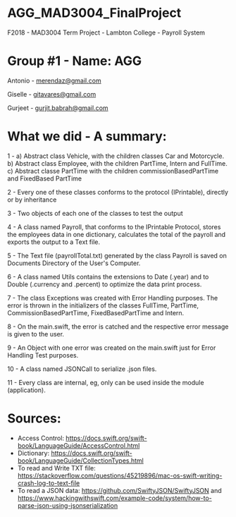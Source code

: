 # AGG_MAD3004_FinalProject
F2018 - MAD3004 Term Project - Lambton College - Payroll System

# Group #1 - Name: AGG
Antonio - merendaz@gmail.com

Giselle - gitavares@gmail.com

Gurjeet - gurjit.babrah@gmail.com

# What we did - A summary:
1 -	a) Abstract class Vehicle, with the children classes Car and Motorcycle.
	  b) Abstract class Employee, with the children PartTime, Intern and FullTime.
	  c) Abstract classe PartTime with the children commissionBasedPartTime and FixedBased PartTime

2 - Every one of these classes conforms to the protocol (IPrintable), directly or by inheritance

3 - Two objects of each one of the classes to test the output

4 - A class named Payroll, that conforms to the IPrintable Protocol, stores the employees data in one dictionary, calculates the total of the payroll and exports the output to a Text file.

5 - The Text file (payrollTotal.txt) generated by the class Payroll is saved on Documents Directory of the User's Computer.

6 - A class named Utils contains the extensions to Date (.year) and to Double (.currency and .percent) to optimize the data print process.

7 - The class Exceptions was created with Error Handling purposes. The error is thrown in the initializers of the classes FullTime, PartTime, CommissionBasedPartTime, FixedBasedPartTime and Intern.

8 - On the main.swift, the error is catched and the respective error message is given to the user.

9 - An Object with one error was created on the main.swift just for Error Handling Test purposes.

10 - A class named JSONCall to serialize .json files.

11 - Every class are internal, eg, only can be used inside the module (application).


# Sources:
- Access Control: https://docs.swift.org/swift-book/LanguageGuide/AccessControl.html
- Dictionary: https://docs.swift.org/swift-book/LanguageGuide/CollectionTypes.html
- To read and Write TXT file: https://stackoverflow.com/questions/45219896/mac-os-swift-writing-crash-log-to-text-file
- To read a JSON data: https://github.com/SwiftyJSON/SwiftyJSON and https://www.hackingwithswift.com/example-code/system/how-to-parse-json-using-jsonserialization

